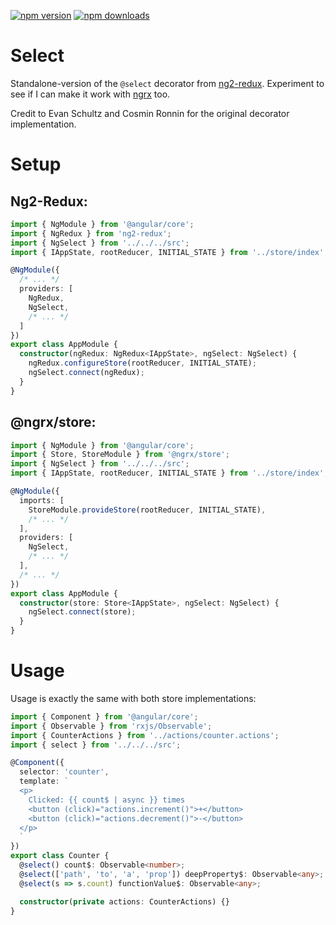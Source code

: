 [![npm version](https://img.shields.io/npm/v/ng2-redux-select.svg)](https://www.npmjs.com/package/ng2-redux-select)
[![npm downloads](https://img.shields.io/npm/dt/ng2-redux-select.svg)](https://www.npmjs.com/package/ng2-redux-select)

# Select

Standalone-version of the
`@select` decorator from [ng2-redux](https://github.com/angular-redux/ng2-redux).
Experiment to see if I can make it work with
[ngrx](https://github.com/ngrx/store) too.

Credit to Evan Schultz and Cosmin Ronnin for the original decorator 
implementation.

# Setup

## Ng2-Redux:

```typescript
import { NgModule } from '@angular/core';
import { NgRedux } from 'ng2-redux';
import { NgSelect } from '../../../src';
import { IAppState, rootReducer, INITIAL_STATE } from '../store/index';

@NgModule({
  /* ... */
  providers: [
    NgRedux,
    NgSelect,
    /* ... */
  ]
})
export class AppModule {
  constructor(ngRedux: NgRedux<IAppState>, ngSelect: NgSelect) {
    ngRedux.configureStore(rootReducer, INITIAL_STATE);
    ngSelect.connect(ngRedux);
  }
}
```

## @ngrx/store:

```typescript
import { NgModule } from '@angular/core';
import { Store, StoreModule } from '@ngrx/store';
import { NgSelect } from '../../../src';
import { IAppState, rootReducer, INITIAL_STATE } from '../store/index';

@NgModule({
  imports: [
    StoreModule.provideStore(rootReducer, INITIAL_STATE),
    /* ... */
  ],
  providers: [
    NgSelect,
    /* ... */
  ],
  /* ... */
})
export class AppModule {
  constructor(store: Store<IAppState>, ngSelect: NgSelect) {
    ngSelect.connect(store);
  }
}
```

# Usage

Usage is exactly the same with both store implementations:

```typescript
import { Component } from '@angular/core';
import { Observable } from 'rxjs/Observable';
import { CounterActions } from '../actions/counter.actions';
import { select } from '../../../src';

@Component({
  selector: 'counter',
  template: `
  <p>
    Clicked: {{ count$ | async }} times
    <button (click)="actions.increment()">+</button>
    <button (click)="actions.decrement()">-</button>
  </p>
  `
})
export class Counter {
  @select() count$: Observable<number>;
  @select(['path', 'to', 'a', 'prop']) deepProperty$: Observable<any>;
  @select(s => s.count) functionValue$: Observable<any>;

  constructor(private actions: CounterActions) {}
}
```
